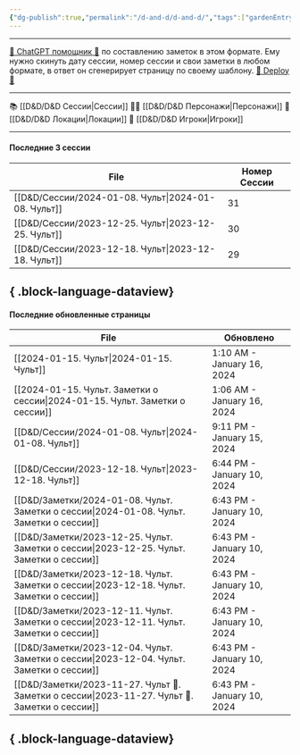 ```yaml
---
{"dg-publish":true,"permalink":"/d-and-d/d-and-d/","tags":["gardenEntry"],"created":"2023-07-17T11:16:40.000+04:00","updated":"2024-01-08T19:12:37.432+04:00"}
---
```



---
[ 🤖 ChatGPT помощник 🤖](https://chat.openai.com/g/g-MHo60ZEsx-note-assistant) по составлению заметок в этом формате. Ему нужно скинуть дату сессии, номер сессии и свои заметки в любом формате, в ответ он сгенерирует страницу по своему шаблону. 
[🚀 Deploy 🚀](https://vercel.com/elks-projects/elk21-dnd-notes-h8pc)

---

 📚 [[D&D/D&D Сессии\|Сессии]] 
 🧙‍♂️ [[D&D/D&D Персонажи\|Персонажи]] 
 🏰 [[D&D/D&D Локации\|Локации]]
 👥 [[D&D/D&D Игроки\|Игроки]]

---
#### Последние 3 сессии

| File                                                   | Номер Сессии |
| ------------------------------------------------------ | ------------ |
| [[D&D/Сессии/2024-01-08. Чульт\|2024-01-08. Чульт]] | 31           |
| [[D&D/Сессии/2023-12-25. Чульт\|2023-12-25. Чульт]] | 30           |
| [[D&D/Сессии/2023-12-18. Чульт\|2023-12-18. Чульт]] | 29           |

{ .block-language-dataview}
---
#### Последние обновленные страницы

| File                                                                                              | Обновлено                  |
| ------------------------------------------------------------------------------------------------- | -------------------------- |
| [[2024-01-15. Чульт\|2024-01-15. Чульт]]                                                       | 1:10 AM - January 16, 2024 |
| [[2024-01-15. Чульт. Заметки о сессии\|2024-01-15. Чульт. Заметки о сессии]]                   | 1:06 AM - January 16, 2024 |
| [[D&D/Сессии/2024-01-08. Чульт\|2024-01-08. Чульт]]                                            | 9:11 PM - January 15, 2024 |
| [[D&D/Сессии/2023-12-18. Чульт\|2023-12-18. Чульт]]                                            | 6:44 PM - January 10, 2024 |
| [[D&D/Заметки/2024-01-08. Чульт. Заметки о сессии\|2024-01-08. Чульт. Заметки о сессии]]       | 6:43 PM - January 10, 2024 |
| [[D&D/Заметки/2023-12-25. Чульт. Заметки о сессии\|2023-12-25. Чульт. Заметки о сессии]]       | 6:43 PM - January 10, 2024 |
| [[D&D/Заметки/2023-12-18. Чульт. Заметки о сессии\|2023-12-18. Чульт. Заметки о сессии]]       | 6:43 PM - January 10, 2024 |
| [[D&D/Заметки/2023-12-11. Чульт. Заметки о сессии\|2023-12-11. Чульт. Заметки о сессии]]       | 6:43 PM - January 10, 2024 |
| [[D&D/Заметки/2023-12-04. Чульт. Заметки о сессии\|2023-12-04. Чульт. Заметки о сессии]]       | 6:43 PM - January 10, 2024 |
| [[D&D/Заметки/2023-11-27. Чульт 🛑. Заметки о сессии\|2023-11-27. Чульт 🛑. Заметки о сессии]] | 6:43 PM - January 10, 2024 |

{ .block-language-dataview}
---
